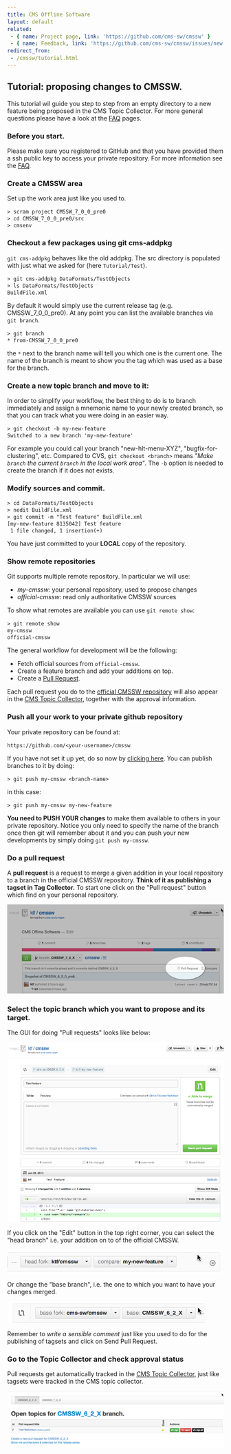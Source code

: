 ```yaml
---
title: CMS Offline Software
layout: default
related:
 - { name: Project page, link: 'https://github.com/cms-sw/cmssw' }
 - { name: Feedback, link: 'https://github.com/cms-sw/cmssw/issues/new' }
redirect_from:
 - /cmssw/tutorial.html
---
```


## Tutorial: proposing changes to CMSSW.

This tutorial wil guide you step to step from an empty directory to 
a new feature being proposed in the CMS Topic Collector. For more general
questions please have a look at the [FAQ](faq.html) pages.

### Before you start.

Please make sure you registered to GitHub and that you have provided them
a ssh public key to access your private repository. For more information see
the [FAQ](faq.html).

### Create a CMSSW area

Set up the work area just like you used to.

    > scram project CMSSW_7_0_0_pre0
    > cd CMSSW_7_0_0_pre0/src
    > cmsenv

### Checkout a few packages using git cms-addpkg

`git cms-addpkg` behaves like the old addpkg. 
The src directory is populated with just what we asked for (here
`Tutorial/Test`).

    > git cms-addpkg DataFormats/TestObjects
    > ls DataFormats/TestObjects
    BuildFile.xml

By default it would simply use the current release tag (e.g.
CMSSW_7_0_0_pre0). At any point you can list the available branches via `git
branch`.

    > git branch
    * from-CMSSW_7_0_0_pre0

the `*` next to the branch name will tell you which one is the current one.
The name of the branch is meant to show you the tag which was used as a base
for the branch.


### Create a new topic branch and move to it:

In order to simplify your workflow, the best thing to do is to branch
immediately and assign a mnemonic name to your newly created branch, so that
you can track what you were doing in an easier way.

    > git checkout -b my-new-feature
    Switched to a new branch 'my-new-feature'

For example you could call your branch "new-hlt-menu-XYZ",
"bugfix-for-clustering", etc. Compared to CVS, `git checkout <branch>` means 
*"Make `branch` the current `branch` in the local work area"*.
The `-b` option is needed to create the branch if it does not exists.


### Modify sources and commit.

    > cd DataFormats/TestObjects
    > nedit BuildFile.xml
    > git commit -m "Test feature" BuildFile.xml
    [my-new-feature 8135042] Test feature
     1 file changed, 1 insertion(+)

You have just committed to your **LOCAL** copy of the repository.

### Show remote repositories

Git supports multiple remote repository. In particular we will use:

- *my-cmssw*: your personal repository, used to propose changes
- *official-cmssw*: read only authoritative CMSSW sources 

To show what remotes are available you can use `git remote show`:

    > git remote show
    my-cmssw
    official-cmssw

The general workflow for development will be the following:
- Fetch official sources from `official-cmssw`.
- Create a feature branch and add your additions on top.
- Create a [Pull Request](https://help.github.com/articles/using-pull-requests).

 Each pull request you do to the [official CMSSW
 repository](https://github.com/cms-sw/cmssw) will also appear in the 
 [CMS Topic Collector][topic-collector], together with the approval information.

### Push all your work to your private github repository

Your private repository can be found at:

    https://github.com/<your-username>/cmssw

If you have not set it up yet, do so now by [clicking
here](https://github.com/cms-sw/cmssw/fork). You can publish branches to it
by doing:

    > git push my-cmssw <branch-name>

in this case:

    > git push my-cmssw my-new-feature

**You need to PUSH YOUR changes** to make them available to others in your
private repository. Notice you only need to specify the name of the branch once
then git will remember about it and you can push your new developments by
simply doing `git push my-cmssw`.


### Do a pull request

A **pull request** is a request to merge a given addition in your local repository
to a branch in the official CMSSW repository.  **Think of it as publishing a
tagset in Tag Collector.** To start one click on the "Pull request" button which
find on your personal repository.

![Pull request](images/pull-request.png)

### Select the topic branch which you want to propose and its target.

The GUI for doing "Pull requests" looks like below:

![Pull request](images/pull-request-gui.png)

If you click on the "Edit" button in the top right corner, you can select the
"head branch" i.e. your addition on to of the official CMSSW.

![Pull request](images/head-branch.png)

Or change the "base branch", i.e. the one to which you want to have your changes merged.

![Pull requests GUI](images/base-branch.png)

Remember to *write a sensible comment* just like you used to do for the
publishing of tagsets and click on Send Pull Request.

### Go to the Topic Collector and check approval status

Pull requests get automatically tracked in the [CMS Topic
Collector][topic-collector], just like tagsets were tracked in the CMS topic
collector.

![Topic Collector](images/topic-collector.png)

[topic-collector]: https://cern.ch/cmsgit/cmsgit
